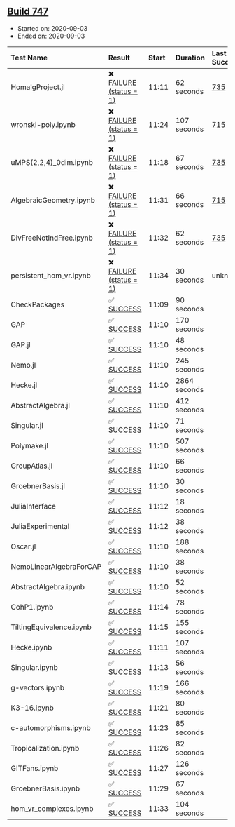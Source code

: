 ## [Build 747](https://oscarci.mathematik.uni-kl.de/job/oscar-stable/747/)

* Started on: 2020-09-03
* Ended on: 2020-09-03

| Test Name    | Result | Start | Duration | Last Success | First Failure |
|:-------------|:-------|:------|:---------|:-------------|:--------------|
| HomalgProject.jl | ❌ [FAILURE (status = 1)](https://oscarci.mathematik.uni-kl.de/job/oscar-stable/747/artifact/logs/build-747/HomalgProject.jl.log) | 11:11 | 62 seconds | [735](https://oscarci.mathematik.uni-kl.de/job/oscar-stable/735/) | [736](https://oscarci.mathematik.uni-kl.de/job/oscar-stable/736/) |
| wronski-poly.ipynb | ❌ [FAILURE (status = 1)](https://oscarci.mathematik.uni-kl.de/job/oscar-stable/747/artifact/logs/build-747/wronski-poly.ipynb.log) | 11:24 | 107 seconds | [715](https://oscarci.mathematik.uni-kl.de/job/oscar-stable/715/) | [716](https://oscarci.mathematik.uni-kl.de/job/oscar-stable/716/) |
| uMPS(2,2,4)_0dim.ipynb | ❌ [FAILURE (status = 1)](https://oscarci.mathematik.uni-kl.de/job/oscar-stable/747/artifact/logs/build-747/uMPS-2-2-4-_0dim.ipynb.log) | 11:18 | 67 seconds | [735](https://oscarci.mathematik.uni-kl.de/job/oscar-stable/735/) | [736](https://oscarci.mathematik.uni-kl.de/job/oscar-stable/736/) |
| AlgebraicGeometry.ipynb | ❌ [FAILURE (status = 1)](https://oscarci.mathematik.uni-kl.de/job/oscar-stable/747/artifact/logs/build-747/AlgebraicGeometry.ipynb.log) | 11:31 | 66 seconds | [715](https://oscarci.mathematik.uni-kl.de/job/oscar-stable/715/) | [716](https://oscarci.mathematik.uni-kl.de/job/oscar-stable/716/) |
| DivFreeNotIndFree.ipynb | ❌ [FAILURE (status = 1)](https://oscarci.mathematik.uni-kl.de/job/oscar-stable/747/artifact/logs/build-747/DivFreeNotIndFree.ipynb.log) | 11:32 | 62 seconds | [735](https://oscarci.mathematik.uni-kl.de/job/oscar-stable/735/) | [736](https://oscarci.mathematik.uni-kl.de/job/oscar-stable/736/) |
| persistent_hom_vr.ipynb | ❌ [FAILURE (status = 1)](https://oscarci.mathematik.uni-kl.de/job/oscar-stable/747/artifact/logs/build-747/persistent_hom_vr.ipynb.log) | 11:34 | 30 seconds | unknown | unknown |
| CheckPackages | ✅ [SUCCESS](https://oscarci.mathematik.uni-kl.de/job/oscar-stable/747/artifact/logs/build-747/CheckPackages.log) | 11:09 | 90 seconds |  |  |
| GAP | ✅ [SUCCESS](https://oscarci.mathematik.uni-kl.de/job/oscar-stable/747/artifact/logs/build-747/GAP.log) | 11:10 | 170 seconds |  |  |
| GAP.jl | ✅ [SUCCESS](https://oscarci.mathematik.uni-kl.de/job/oscar-stable/747/artifact/logs/build-747/GAP.jl.log) | 11:10 | 48 seconds |  |  |
| Nemo.jl | ✅ [SUCCESS](https://oscarci.mathematik.uni-kl.de/job/oscar-stable/747/artifact/logs/build-747/Nemo.jl.log) | 11:10 | 245 seconds |  |  |
| Hecke.jl | ✅ [SUCCESS](https://oscarci.mathematik.uni-kl.de/job/oscar-stable/747/artifact/logs/build-747/Hecke.jl.log) | 11:10 | 2864 seconds |  |  |
| AbstractAlgebra.jl | ✅ [SUCCESS](https://oscarci.mathematik.uni-kl.de/job/oscar-stable/747/artifact/logs/build-747/AbstractAlgebra.jl.log) | 11:10 | 412 seconds |  |  |
| Singular.jl | ✅ [SUCCESS](https://oscarci.mathematik.uni-kl.de/job/oscar-stable/747/artifact/logs/build-747/Singular.jl.log) | 11:10 | 71 seconds |  |  |
| Polymake.jl | ✅ [SUCCESS](https://oscarci.mathematik.uni-kl.de/job/oscar-stable/747/artifact/logs/build-747/Polymake.jl.log) | 11:10 | 507 seconds |  |  |
| GroupAtlas.jl | ✅ [SUCCESS](https://oscarci.mathematik.uni-kl.de/job/oscar-stable/747/artifact/logs/build-747/GroupAtlas.jl.log) | 11:10 | 66 seconds |  |  |
| GroebnerBasis.jl | ✅ [SUCCESS](https://oscarci.mathematik.uni-kl.de/job/oscar-stable/747/artifact/logs/build-747/GroebnerBasis.jl.log) | 11:10 | 30 seconds |  |  |
| JuliaInterface | ✅ [SUCCESS](https://oscarci.mathematik.uni-kl.de/job/oscar-stable/747/artifact/logs/build-747/JuliaInterface.log) | 11:12 | 18 seconds |  |  |
| JuliaExperimental | ✅ [SUCCESS](https://oscarci.mathematik.uni-kl.de/job/oscar-stable/747/artifact/logs/build-747/JuliaExperimental.log) | 11:12 | 38 seconds |  |  |
| Oscar.jl | ✅ [SUCCESS](https://oscarci.mathematik.uni-kl.de/job/oscar-stable/747/artifact/logs/build-747/Oscar.jl.log) | 11:10 | 188 seconds |  |  |
| NemoLinearAlgebraForCAP | ✅ [SUCCESS](https://oscarci.mathematik.uni-kl.de/job/oscar-stable/747/artifact/logs/build-747/NemoLinearAlgebraForCAP.log) | 11:10 | 38 seconds |  |  |
| AbstractAlgebra.ipynb | ✅ [SUCCESS](https://oscarci.mathematik.uni-kl.de/job/oscar-stable/747/artifact/logs/build-747/AbstractAlgebra.ipynb.log) | 11:10 | 52 seconds |  |  |
| CohP1.ipynb | ✅ [SUCCESS](https://oscarci.mathematik.uni-kl.de/job/oscar-stable/747/artifact/logs/build-747/CohP1.ipynb.log) | 11:14 | 78 seconds |  |  |
| TiltingEquivalence.ipynb | ✅ [SUCCESS](https://oscarci.mathematik.uni-kl.de/job/oscar-stable/747/artifact/logs/build-747/TiltingEquivalence.ipynb.log) | 11:15 | 155 seconds |  |  |
| Hecke.ipynb | ✅ [SUCCESS](https://oscarci.mathematik.uni-kl.de/job/oscar-stable/747/artifact/logs/build-747/Hecke.ipynb.log) | 11:11 | 107 seconds |  |  |
| Singular.ipynb | ✅ [SUCCESS](https://oscarci.mathematik.uni-kl.de/job/oscar-stable/747/artifact/logs/build-747/Singular.ipynb.log) | 11:13 | 56 seconds |  |  |
| g-vectors.ipynb | ✅ [SUCCESS](https://oscarci.mathematik.uni-kl.de/job/oscar-stable/747/artifact/logs/build-747/g-vectors.ipynb.log) | 11:19 | 166 seconds |  |  |
| K3-16.ipynb | ✅ [SUCCESS](https://oscarci.mathematik.uni-kl.de/job/oscar-stable/747/artifact/logs/build-747/K3-16.ipynb.log) | 11:21 | 80 seconds |  |  |
| c-automorphisms.ipynb | ✅ [SUCCESS](https://oscarci.mathematik.uni-kl.de/job/oscar-stable/747/artifact/logs/build-747/c-automorphisms.ipynb.log) | 11:23 | 85 seconds |  |  |
| Tropicalization.ipynb | ✅ [SUCCESS](https://oscarci.mathematik.uni-kl.de/job/oscar-stable/747/artifact/logs/build-747/Tropicalization.ipynb.log) | 11:26 | 82 seconds |  |  |
| GITFans.ipynb | ✅ [SUCCESS](https://oscarci.mathematik.uni-kl.de/job/oscar-stable/747/artifact/logs/build-747/GITFans.ipynb.log) | 11:27 | 126 seconds |  |  |
| GroebnerBasis.ipynb | ✅ [SUCCESS](https://oscarci.mathematik.uni-kl.de/job/oscar-stable/747/artifact/logs/build-747/GroebnerBasis.ipynb.log) | 11:29 | 67 seconds |  |  |
| hom_vr_complexes.ipynb | ✅ [SUCCESS](https://oscarci.mathematik.uni-kl.de/job/oscar-stable/747/artifact/logs/build-747/hom_vr_complexes.ipynb.log) | 11:33 | 104 seconds |  |  |
